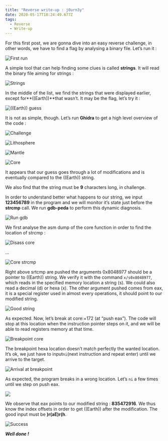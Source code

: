 ```yaml
---
title: "Reverse write-up : j0urn3y"
date: 2020-05-17T18:24:49.677Z
tags:
  - Reverse
  - Write-up
---
```

<!--StartFragment-->

For this first post, we are gonna dive into an easy reverse challenge, in other words, we have to find a flag by analysing a binary file. Let’s run it :

![](https://alecsis.netlify.app/images/uploads/1.png "First run")

A simple tool that can help finding some clues is called **strings**. It will read the binary file aiming for strings :

![](https://alecsis.netlify.app/images/uploads/2.png "Strings")

In the middle of the list, we find the strings that were displayed earlier, except for\*\*((Earth))\*\*that wasn’t. It may be the flag, let’s try it :

![](https://alecsis.netlify.app/images/uploads/3.png "((Earth)) guess")

It is not as simple, though. Let’s run **Ghidra** to get a high level overview of the code :

![](https://alecsis.netlify.app/images/uploads/5.png "Challenge")

![](https://alecsis.netlify.app/images/uploads/6.png "Lithosphere")

![](https://alecsis.netlify.app/images/uploads/7.png "Mantle")

![](https://alecsis.netlify.app/images/uploads/8.png "Core")

It appears that our guess goes through a lot of modifications and is eventually compared to the ((Earth)) string.

We also find that the string must be **9** characters long, in challenge.

In order to understand better what happens to our string, we input **123456789** in the program and we will monitor it’s state just before the **strcmp** call. We run **gdb-peda** to perform this dynamic diagnosis.

![](https://alecsis.netlify.app/images/uploads/9.png "Run gdb")

We first analyse the asm dump of the core function in order to find the location of strcmp :

![](https://alecsis.netlify.app/images/uploads/10.png "Disass core")

…

![](https://alecsis.netlify.app/images/uploads/11.png "Core strcmp")

Right above srtcmp are pushed the arguments 0x8048977 should be a pointer to ((Earth)) string. We verify it with the command `x/s0x8048977`, which reads in the specified memory location a string (s). We could also read a decimal (d) or hexa (x). The other argument pushed comes from eax, it is a special register used in almost every operations, it should point to our modified string.

![](https://alecsis.netlify.app/images/uploads/12.png "Good string")

As expected. Now, let’s break at core:+172 (at “push eax”). The code will stop at this location when the instruction pointer steps on it, and we will be able to read registers memory at that time.

![](https://alecsis.netlify.app/images/uploads/13.png "Breakpoint core")

The breakpoint hexa location doesn’t match perfectly the wanted location. It’s ok, we just have to input`ni`(next instruction and repeat enter) until we arrive to the target.

![](https://alecsis.netlify.app/images/uploads/14.png "Arrival at breakpoint")

As expected, the program breaks in a wrong location. Let’s `ni` a  few times until we step on push eax.

![](https://alecsis.netlify.app/images/uploads/15.png)

We observe that eax points to our modified string : **835472916**. We thus know the index offsets in order to get ((Earth)) after the modification. The good input must be **)r(aE)r(h**.

![](https://alecsis.netlify.app/images/uploads/16.png "Success")

***Well done !***

<!--EndFragment-->